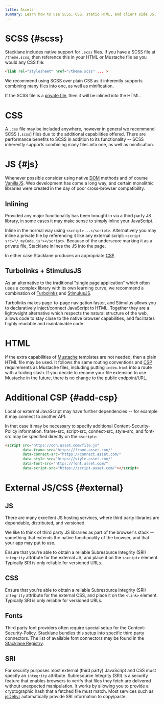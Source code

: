 ```yaml
---
title: Assets
summary: Learn how to use SCSS, CSS, static HTML, and client side JS.
---
```


# SCSS {#scss}

Stacklane includes native support for `.scss` files.
If you have a SCSS file at `/theme.scss`, then reference this
in your HTML or Mustache file as you would any CSS file:

```html
<link rel="stylesheet" href="/theme.scss" ... >
```

We recommend using SCSS over plain CSS as it inherently supports
combining many files into one, as well as minification.

If the SCSS file is a [private file](/🗄/Article/endpoints/mustache.md#private-files),
then it will be inlined into the HTML.

# CSS

A `.css` file may be included anywhere, however in general we recommend SCSS (`.scss`) files
due to the additional capabilities offered.
There are performance benefits to SCSS in addition to its functionality --
SCSS inherently supports combining many files into one, as well as minification.

# JS {#js}

Whenever possible consider using native
[DOM](https://developer.mozilla.org/en-US/docs/Web/API/Element)
methods and of course [VanillaJS](http://vanilla-js.com/).
Web development has come a long way, and certain monolithic libraries were
created in the day of poor cross-browser compatibility.

## Inlining

Provided any major functionality has been brought in via a third party JS library,
in some cases it may make sense to simply inline your JavaScript.

Inline in the normal way using `<script>...</script>`.
Alternatively you may inline a private file by
referencing it like any external script: `<script src="/_myCode.js"></script>`.
Because of the underscore marking it as a private file, Stacklane inlines the JS into the page.

In either case Stacklane produces an appropriate [CSP](/🗄/Article/security.md#csp).

## Turbolinks + StimulusJS

As an alternative to the traditional "single page application" which
often uses a complex library with its own learning curve,
we recommend a combination of
[Turbolinks](https://github.com/turbolinks/turbolinks)
and
[StimulusJS](https://stimulusjs.org).

Turbolinks makes page-to-page navigation faster, and
Stimulus allows you to declaratively inject/connect JavaScript to HTML.
Together they are a lightweight alternative
which respects the natural structure of the web, allows
code to stay close to the native browser capabilities,
and facilitates highly readable and maintainable code.

# HTML

If the extra capabilities of [Mustache](/🗄/Article/endpoints/mustache.md)
templates are not needed, then a plain HTML file may be used.  It follows the same routing conventions
and [CSP](/🗄/Article/endpoints/mustache.md#csp) requirements as Mustache files,
including putting `index.html` into a route with a trailing slash.
If you decide to rename your file extension to use Mustache in the future,
there is no change to the public endpoint/URL.

# Additional CSP {#add-csp}

Local or external JavaScript may have further dependencies -- for example it may connect to another API.

In that case it may be necessary to specify additional Content-Security-Policy information.
frame-src, script-src, connect-src, style-src, and font-src may be specified directly on the `<script>`:

```html
<script src="https://cdn.asset.com/file.js"
        data-frame-src="https://frame.asset.com/"
        data-connect-src="https://connect.asset.com/"
        data-style-src="https://style.asset.com/"
        data-font-src="https://font.asset.com/"
        data-script-src="https://script.asset.com/"></script>
```

# External JS/CSS {#external}

## JS

There are many excellent JS hosting services, where third party libraries are dependable, distributed, and versioned.

We like to think of third party JS libraries as part of the browser's stack
-- something that extends the native functionality of the browser, and that your app may put to use.

Ensure that you're able to obtain a reliable Subresource Integrity (SRI) `integrity` attribute for the external JS,
and place it on the `<script>` element.  Typically SRI is only reliable for versioned URLs.

## CSS

Ensure that you're able to obtain a reliable Subresource Integrity (SRI) `integrity` attribute for the external CSS,
and place it on the `<link>` element.  Typically SRI is only reliable for versioned URLs.

## Fonts

Third party font providers often require special setup for the Content-Security-Policy.
Stacklane bundles this setup into specific third party connectors.
The list of available font connectors may be found in the
[Stacklane Registry](https://github.com/stacklane-registry?q=font).

## SRI

For security purposes most external (third party) JavaScript and CSS must specify an `integrity` attribute.
Subresource Integrity (SRI) is a security feature that enables browsers to verify that 
files they fetch are delivered without unexpected manipulation.
It works by allowing you to provide a cryptographic hash that a fetched file must match.
Most services such as [jsDelivr](https://www.jsdelivr.com/)
automatically provide SRI information to copy/paste.